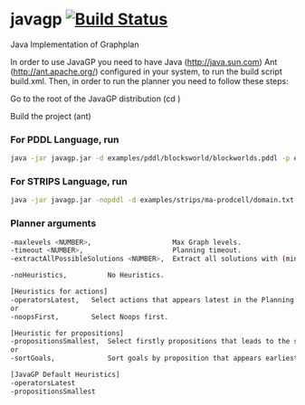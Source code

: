 # javagp [![Build Status](https://travis-ci.org/guilhermekrz/javagp.svg?branch=master)](https://travis-ci.org/guilhermekrz/javagp)
Java Implementation of Graphplan

In order to use JavaGP you need to have Java (http://java.sun.com) Ant (http://ant.apache.org/) configured in your system, to run the build script build.xml. Then, in order to run the planner you need to follow these steps:

Go to the root of the JavaGP distribution (cd <JavaGP>)

Build the project (ant)
 
### For PDDL Language, run
```bash
java -jar javagp.jar -d examples/pddl/blocksworld/blockworlds.pddl -p examples/pddl/blocksworld/pb1.pddl
```

### For STRIPS Language, run 
```bash
java -jar javagp.jar -nopddl -d examples/strips/ma-prodcell/domain.txt -p examples/strips/ma-prodcell/problem.txt
```

### Planner arguments
```bash
-maxlevels <NUMBER>,	                Max Graph levels.
-timeout <NUMBER>,                      Planning timeout.
-extractAllPossibleSolutions <NUMBER>,  Extract all solutions with (minimum length + NUMBER, respective to graph level) (TODO: need more tests).

-noHeuristics,			No Heuristics.

[Heuristics for actions]
-operatorsLatest,	Select actions that appears latest in the Planning Graph.
or
-noopsFirst, 		Select Noops first.

[Heuristic for propositions]
-propositionsSmallest,	Select firstly propositions that leads to the smallest set of resolvers.
or
-sortGoals,				Sort goals by proposition that appears earliest in the Planning Graph.

[JavaGP Default Heuristics]
-operatorsLatest
-propositionsSmallest
```
